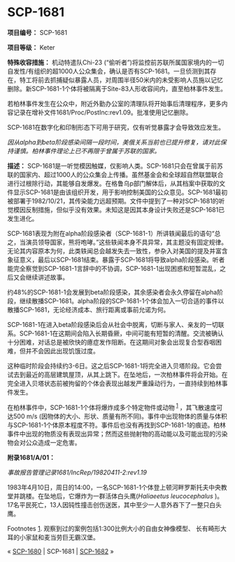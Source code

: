 # SCP-1681
                        


**项目编号：** SCP-1681

**项目等级：** Keter

**特殊收容措施：** 机动特遣队Chi-23 (“偷听者”)将监控前苏联所属国家境内的一切自发性/有组织的超1000人公众集会，确认是否有SCP-1681。一旦侦测到其存在，特工将前去抓捕疑似暴露人员，对周围半径50米内的未受影响人员施以记忆删除。新SCP-1681-1个体将被隔离于Site-83人形收容间内，直至柏林事件发生。

若柏林事件发生在公众中，附近外勤办公室的清理队将开始事后清理程序，更多内容记录在增补文件1681/Proc/PostInc:rev1.09。批准使用记忆删除。

SCP-1681在数字化和印制形态下可用于研究，仅有听觉暴露才会导致效应发生。

*因从alpha到beta阶段感染间隔一段时间，美俄关系当前也已提升修复，请对此保持谨慎。柏林事件理论上已不再限于曾属于苏联的国家。* 

**描述：** SCP-1681是一听觉模因触媒，仅影响人类。SCP-1681只会在曾属于前苏联的国家内、超过1000人的公众集会上传播。虽然基金会和全球超自然联盟联合进行过根除行动，其能够自发爆发。在格鲁乌p部门解体后，从其档案中获取的文件显示SCP-1681是由该组织开发，用于影响控制美国的公众意见。SCP-1681最初被部署于1982/10/21，其传染能力远超预期。文件中提到了一种对SCP-1681的听觉模因反制措施，但似乎没有效果。未知这是因其本身设计失败还是SCP-1681已发生进化。

SCP-1681表现为附在alpha阶段感染者（SCP-1681-1）所讲轶闻最后的语句“总之，当演员领导国家，熊将咆哮。”这些轶闻本身不具异常，其主题没有固定规律。无论其内容原本为何，此类轶闻总会越发失去一致性，参杂入对美国的提及并富含象征意义，最后以SCP-1681结束。暴露于SCP-1681将导致alpha阶段感染。听者能完全察觉到SCP-1681-1言辞中的不协调，SCP-1681-1出现困惑和短暂混乱，之后又会继续讲述故事。

约48%的SCP-1681-1会发展到beta阶段感染，其余感染者会永久停留在alpha阶段，继续散播SCP-1681。alpha阶段的SCP-1681-1个体会加入一切合适的事件以散播SCP-1681，无论经济成本、旅行距离或事前允诺为何。

SCP-1681-1在进入beta阶段感染后会从社会中脱离，切断与家人、亲友的一切联系。SCP-1681-1在这期间会陷入长期昏厥，中间可能有短暂的清醒。交流被确认十分困难，对话总是被欣快的癔症发作阻断。在这期间对象会出现复合型吞咽困难，但并不会因此出现饥饿过度。

这种临时阶段会持续约3-6日。这之后SCP-1681-1将完全进入贝塔阶段。它会尝试去到最近的高层建筑屋顶，从其上跳下。在坠地后，一次柏林事件将会开始。在完全进入贝塔状态前被拘留的个体会表现出越发严重躁动行为，一直持续到柏林事件发生。

在柏林事件中，SCP-1681-1个体将爆炸成多个特定物件或动物<sup class='footnoteref'>
 <a shape='rect' class='footnoteref' id='footnoteref-1' href='javascript:;' onclick='WIKIDOT.page.utils.scrollToReference(&apos;footnote-1&apos;)'>1</a>
</sup>，其飞散速度可达500 m/s (因物体的大小、形状、质量有所不同)。事件中出现物体的质量与体积与SCP-1681-1个体原本程度不符。事件后也没有再找到SCP-1681-1的痕迹。柏林事件中出现的物质没有表现出异常；然而这些抛射物的高动能以及可能出现的污染物会对公众造成一定危害。

**附录1681/A/01：** 

*事故报告管理记录1681/IncRep/19820411-2:rev1.19* 

1983年4月10日，周日的14:00，一名SCP-1681-1个体登上顿河畔罗斯托夫中央教堂并跳楼。在坠地后，它爆炸为一群活体白头鹰(*Haliaeetus leucocephalus* )。17名平民死亡，13人因钝性撞击创伤送医，其中至少一人意外吞下了一整只白头鹰。


Footnotes
<a shape='rect' href='javascript:;' onclick='WIKIDOT.page.utils.scrollToReference(&apos;footnoteref-1&apos;)'>1</a>. 观察到过的案例包括1:300比例大小的自由女神像模型、 长有畸形大耳的小家鼠和麦当劳巨无霸汉堡。



« [SCP-1680](/scp-1680) | SCP-1681 | [SCP-1682](/scp-1682) »





                    